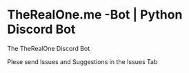 # TheRealOne.me -Bot | Python Discord Bot

The TheRealOne Discord Bot

Plese send Issues and Suggestions in the Issues Tab
